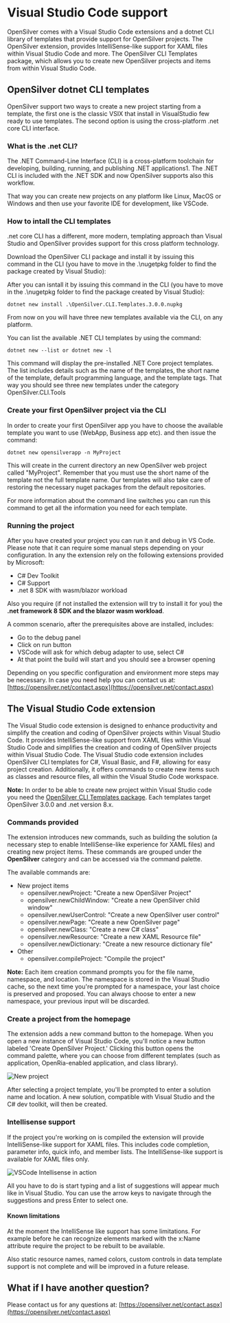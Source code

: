 # Visual Studio Code support
OpenSilver comes with a Visual Studio Code extensions and a dotnet CLI library of templates that provide support for OpenSilver projects. 
The OpenSilver extension, provides IntelliSense-like support for XAML files within Visual Studio Code and more. 
The OpenSilver CLI Templates package, which allows you to create new OpenSilver projects and items from within Visual Studio Code.

## OpenSilver dotnet CLI templates
OpenSilver support two ways to create a new project starting from a template, the first one is the classic VSIX that install in VisualStudio few ready to use templates. The second option is using the cross-platform .net core CLI interface.

### What is the .net CLI?
The .NET Command-Line Interface (CLI) is a cross-platform toolchain for developing, building, running, and publishing .NET applications1. The .NET CLI is included with the .NET SDK and now OpenSilver supports also this workflow.

That way you can create new projects on any platform like Linux, MacOS or Windows and then use your favorite IDE for development, like VSCode.

### How to intall the CLI templates
.net core CLI has a different, more modern, templating approach than Visual Studio and OpenSilver provides support for this cross platform technology.

Download the OpenSilver CLI package and install it by issuing this command in the CLI (you have to move in the .\nugetpkg folder to find the package created by Visual Studio):

After you can isntall it by issuing this command in the CLI (you have to move in the .\nugetpkg folder to find the package created by Visual Studio):
	
	dotnet new install .\OpenSilver.CLI.Templates.3.0.0.nupkg

From now on you will have three new templates available via the CLI, on any platform.

You can list the available .NET CLI templates by using the command: 

	dotnet new --list or dotnet new -l 

This command will display the pre-installed .NET Core project templates. The list includes details such as the name of the templates, the short name of the template, default programming language, and the template tags. That way you should see three new templates under the category OpenSilver.CLI.Tools

### Create your first OpenSilver project via the CLI

In order to create your first OpenSilver app you have to choose the available template you want to use (WebApp, Business app etc). and then issue the command:

	dotnet new opensilverapp -n MyProject

This will create in the current directory an new OpenSilver web project called "MyProject". Remember that you must use the short name of the template not the full template name. Our templates will also take care of restoring the necessary nuget packages from the default repositories.

For more information about the command line switches you can run this command to get all the information you need for each template.

### Running the project
After you have created your project you can run it and debug in VS Code. Please note that it can require some manual steps depending on your configuration. In any the extension rely on the following extensions provided by Microsoft:

- C# Dev Toolkit
- C# Support
- .net 8 SDK with wasm/blazor workload

Also you require (if not installed the extension will try to install it for you) the **.net framework 8 SDK and the blazor wasm workload**.

A common scenario, after the prerequisites above are installed, includes:

- Go to the debug panel
- Click on run button
- VSCode will ask for which debug adapter to use, select C#
- At that point the build will start and you should see a browser opening

Depending on you specific configuration and environment more steps may be necessary. In case you need help you can contact us at: [https://opensilver.net/contact.aspx](https://opensilver.net/contact.aspx)

## The Visual Studio Code extension
The Visual Studio code extension is designed to enhance productivity and simplify the creation and coding of OpenSilver projects within Visual Studio Code. 
It provides IntelliSense-like support from XAML files within Visual Studio Code and simplifies the creation and coding of OpenSilver projects within Visual Studio Code. The Visual Studio code extension includes OpenSilver CLI templates for C#, Visual Basic, and F#, allowing for easy project creation. Additionally, it offers commands to create new items such as classes and resource files, all within the Visual Studio Code workspace. 

**Note:** In order to be able to create new project within Visual Studio code you need the [OpenSilver CLI Templates package](https://github.com/OpenSilver/OpenSilver.VSIX). Each templates target OpenSilver 3.0.0 and .net version 8.x.

### Commands provided
The extension introduces new commands, such as building the solution (a necessary step to enable IntelliSense-like experience for XAML files) and creating new project items. These commands are grouped under the **OpenSilver** category and can be accessed via the command palette.

The available commands are:

- New project items
  - opensilver.newProject: "Create a new OpenSilver Project"
  - opensilver.newChildWindow: "Create a new OpenSilver child window"
  - opensilver.newUserControl: "Create a new OpenSilver user control"
  - opensilver.newPage: "Create a new OpenSilver page"
  - opensilver.newClass: "Create a new C# class"
  - opensilver.newResource: "Create a new XAML Resource file"
  - opensilver.newDictionary: "Create a new resource dictionary file"
- Other
  - opensilver.compileProject: "Compile the project"
  
**Note:** Each item creation command prompts you for the file name, namespace, and location. The namespace is stored in the Visual Studio cache, so the next time you're prompted for a namespace, your last choice is preserved and proposed. You can always choose to enter a new namespace, your previous input will be discarded.

### Create a project from the homepage
The extension adds a new command button to the homepage. When you open a new instance of Visual Studio Code, you'll notice a new button labeled 'Create OpenSilver Project.' Clicking this button opens the command palette, where you can choose from different templates (such as application, OpenRia-enabled application, and class library).

![New project](/images/vscodeCreateNewProject.png "New project command button")

After selecting a project template, you'll be prompted to enter a solution name and location. A new solution, compatible with Visual Studio and the C# dev toolkit, will then be created.

### Intellisense support
If the project you're working on is compiled the extension will provide IntelliSense-like support for XAML files. This includes code completion, parameter info, quick info, and member lists. The IntelliSense-like support is available for XAML files only.

![VSCode Intellisense in action](/images/vscodeIntellisense.png "VSCode Intellisense in action")

All you have to do is start typing and a list of suggestions will appear much like in Visual Studio. You can use the arrow keys to navigate through the suggestions and press Enter to select one.

#### Known limitations
At the moment the IntelliSense like support has some limitations. For example before he can recognize elements marked with the x:Name attribute require the project to be rebuilt to be available. 

Also static resource names, named colors, custom controls in data template support is not complete and will be improved in a future release.

## What if I have another question?
Please contact us for any questions at: [https://opensilver.net/contact.aspx](https://opensilver.net/contact.aspx)